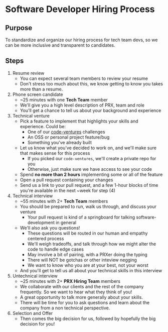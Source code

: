 # Software Developer Hiring Process

## Purpose

To standardize and organize our hiring process for tech team devs, so we can
be more inclusive and transparent to candidates.

## Steps

1. Resume review
    - You can expect several team members to review your resume
    - Don't stress too much about this, we know getting to know you takes more than a resume.
2. Phone screen candidate
    - ~25 minutes with one **Tech Team** member
    - We'll give you a high level description of PRX, team and role
    - You'll get a chance to tell us about your background and experience
3. Technical venture
    - Pick a feature to implement that highlights your skills and experience. Could be:
      - One of our [code-ventures](https://github.com/PRX/code-ventures) challenges
      - An OSS or personal project feature/bug
      - Something you've already built
    - Let us know what you've decided to work on, and we'll make sure that makes sense for this process
      - If you picked our `code-ventures`, we'll create a private repo for you
      - Otherwise, just make sure we have access to see your code
    - Spend **no more than 2 hours** implementing some or all of the feature
    - Open a pull request containing your changes
    - Send us a link to your pull request, and a few 1-hour blocks of time you're available in the next ~week for step (4)
4. Technical interview
    - ~55 minutes with 2+ **Tech Team** members
    - You should be prepared to run, walk us through, and discuss your venture
      - Your pull request is kind of a springboard for talking software-development in general
    - We'll also ask you questions!
      - These questions will be routed in our human and empathy centered process
      - We'll weigh tradeoffs, and talk through how we might alter the code to handle edge cases
      - May involve a bit of pairing, with a PRXer doing the typing
      - There will NOT be gotchas or other inteview negging
      - We want to know who you are at your best, not your worst
    - And you'll get to tell us all about your technical skills in this interview
5. Untechnical interview
    - ~25 minutes with 2+ **PRX Hiring Team** members
    - We collaborate with our clients and the rest of the company frequently.  So we want to hear what they think of you!
    - A great opportunity to talk more generally about your skills.
    - There will be time for you to ask questions and learn about the company from a non technical perspective.
7. Selection and Offer
    - Then comes the big decision for us, followed by hopefully the big decision for you!
